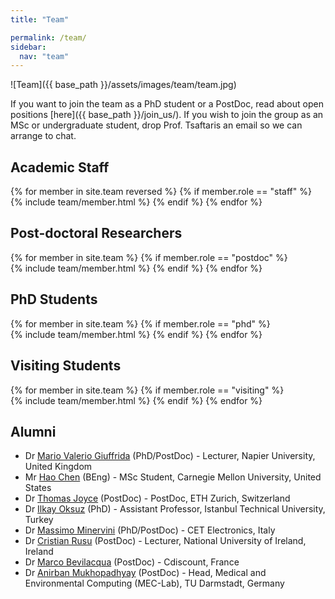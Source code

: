 ```yaml
---
title: "Team"

permalink: /team/
sidebar:
  nav: "team"
---
```

![Team]({{ base_path }}/assets/images/team/team.jpg)

If you want to join the team as a PhD student or a PostDoc, read about open
positions [here]({{ base_path }}/join_us/). If you wish to join the group as an
MSc or undergraduate student, drop Prof. Tsaftaris an email so we can arrange to
chat.

## Academic Staff

{% for member in site.team reversed %}
  {% if member.role == "staff" %}  
    {% include team/member.html %}
  {% endif %}
{% endfor %}

## Post-doctoral Researchers

{% for member in site.team %}
  {% if member.role == "postdoc" %}  
    {% include team/member.html %}
  {% endif %}
{% endfor %}

## PhD Students

{% for member in site.team %}
  {% if member.role == "phd" %}  
    {% include team/member.html %}
  {% endif %}
{% endfor %}


## Visiting Students

{% for member in site.team %}
  {% if member.role == "visiting" %}  
    {% include team/member.html %}
  {% endif %}
{% endfor %}

## Alumni

* Dr [Mario Valerio Giuffrida](http://www.valeriogiuffrida.academy/)
  (PhD/PostDoc) - Lecturer, Napier University, United Kingdom
* Mr [Hao Chen](https://www.linkedin.com/in/haochen97) (BEng) - MSc Student,
  Carnegie Mellon University, United States
* Dr [Thomas Joyce](https://biomed.ee.ethz.ch/institute/People/person-detail.MjU0MzMx.TGlzdC8yNTA2LC0xMTc1NTEzMTIz.html)
  (PostDoc) - PostDoc, ETH Zurich, Switzerland
* Dr [Ilkay Oksuz](https://sites.google.com/view/oksuzilkay) (PhD) - Assistant
  Professor, Istanbul Technical University, Turkey
* Dr [Massimo Minervini](https://www.linkedin.com/in/minervini/) (PhD/PostDoc) -
  CET Electronics, Italy
* Dr [Cristian Rusu](https://www.ncirl.ie/About/A-Z-Staff-Directory/Staff/347)
  (PostDoc) - Lecturer, National University of Ireland, Ireland
* Dr [Marco Bevilacqua](https://www.linkedin.com/in/marcobevilacqua) (PostDoc) -
  Cdiscount, France
* Dr [Anirban Mukhopadhyay](https://sites.google.com/site/geometricanirban/)
  (PostDoc) - Head, Medical and Environmental Computing (MEC-Lab), TU Darmstadt,
  Germany
